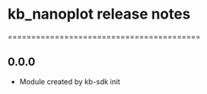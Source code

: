 # kb_nanoplot release notes
=========================================

0.0.0
-----
* Module created by kb-sdk init
